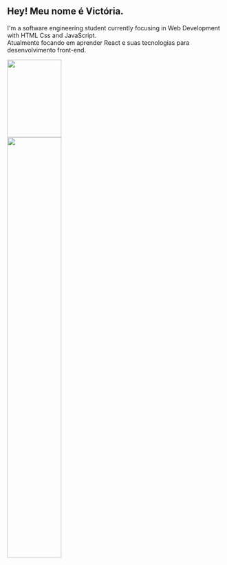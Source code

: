 ## Hey! Meu nome é Victória.
  
I'm a software engineering student currently focusing in Web Development with HTML Css and JavaScript.<br> Atualmente 
focando em aprender React e suas tecnologias para desenvolvimento front-end.

<div>
  <img 
       src="https://github-readme-stats.vercel.app/api?username=MiauToofu&theme=dark"
       height="180px"
       width="50%"
  >
  <img 
       src="https://github-readme-stats.vercel.app/api/top-langs/?username=MiauToofu&theme=dark"
       height="50%"
  >
</div>
